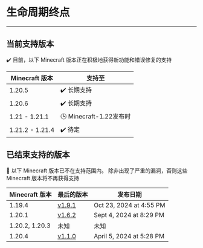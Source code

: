 # 生命周期终点

---

## 当前支持版本

✔️ 目前，以下 Minecraft 版本正在积极地获得新功能和错误修复的支持

| Minecraft 版本    | 支持至                  |
|-----------------|----------------------|
| 1.20.5          | ✔️ 长期支持              |
| 1.20.6          | ✔️ 长期支持              |
| 1.21 - 1.21.1   | 🕒 Minecraft-1.22发布时 |
| 1.21.2 - 1.21.4 | ✔️ 待定                |

## 已结束支持的版本

👻 以下 Minecraft 版本已不在支持范围内。
除非出现了严重的漏洞，否则这些 Minecraft 版本将不再获得支持

| Minecraft 版本   | 最后的版本                                                                            | 发布日期                     |
|----------------|----------------------------------------------------------------------------------|--------------------------|
| 1.19.4         | [v1.9.1](https://modrinth.com/mod/crystalcarpetaddition/version/v1.9.1-mc1.19.4) | Oct 23, 2024 at 4:55 PM  |
| 1.20.1         | [v1.6.2](https://modrinth.com/mod/crystalcarpetaddition/version/mc1.20.1-v1.6.2) | Sept 4, 2024 at 8:29 PM  |
| 1.20.2, 1.20.3 | 未知                                                                               | 未知                       |
| 1.20.4         | [v1.1.0](https://modrinth.com/mod/crystalcarpetaddition/version/mc1.20.4-v1.1.0) | April 5, 2024 at 5:28 PM |
